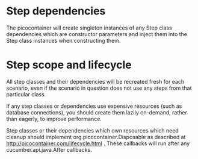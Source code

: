 # Step dependencies

The picocontainer will create singleton instances of any Step class dependencies which are constructor parameters and inject them into the Step class instances when constructing them.

# Step scope and lifecycle

All step classes and their dependencies will be recreated fresh for each scenario, even if the scenario in question does not use any steps from that particular class.

If any step classes or dependencies use expensive resources (such as database connections), you should create them lazily on-demand, rather than eagerly, to improve performance.

Step classes or their dependencies which own resources which need cleanup should implement org.picocontainer.Disposable as described at http://picocontainer.com/lifecycle.html . These callbacks will run after any cucumber.api.java.After callbacks.

